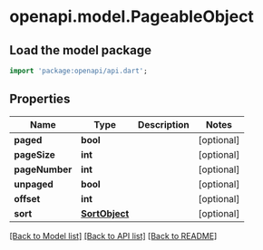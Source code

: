 # openapi.model.PageableObject

## Load the model package
```dart
import 'package:openapi/api.dart';
```

## Properties
Name | Type | Description | Notes
------------ | ------------- | ------------- | -------------
**paged** | **bool** |  | [optional] 
**pageSize** | **int** |  | [optional] 
**pageNumber** | **int** |  | [optional] 
**unpaged** | **bool** |  | [optional] 
**offset** | **int** |  | [optional] 
**sort** | [**SortObject**](SortObject.md) |  | [optional] 

[[Back to Model list]](../README.md#documentation-for-models) [[Back to API list]](../README.md#documentation-for-api-endpoints) [[Back to README]](../README.md)


